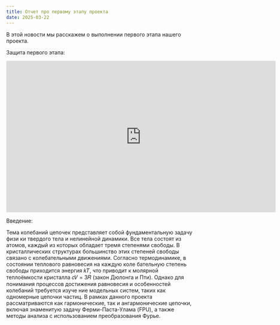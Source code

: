 ```yaml
---
title: Отчет про первому этапу проекта
date: 2025-03-22
---
```


В этой новости мы расскажем о выполнении первого этапа нашего проекта.

<!--more-->

Защита первого этапа:

<iframe width="720" height="405" src="https://rutube.ru/play/embed/3bafd7b3ae7888790f9bf919f33856d3/" frameBorder="0" allow="clipboard-write; autoplay" webkitAllowFullScreen mozallowfullscreen allowFullScreen></iframe>

Введение:

 Тема колебаний цепочек представляет собой фундаментальную задачу физи
ки твердого тела и нелинейной динамики. Все тела состоят из атомов, каждый
 из которых обладает тремя степенями свободы. В кристаллических структурах
 большинство этих степеней свободы связано с колебательными движениями.
 Согласно термодинамике, в состоянии теплового равновесия на каждую коле
бательную степень свободы приходится энергия 𝑘𝑇, что приводит к молярной
 теплоёмкости кристалла 𝑐𝑉 = 3𝑅 (закон Дюлонга и Пти). Однако для понимания
 процессов достижения равновесия и особенностей колебаний требуется изуче
ние модельных систем, таких как одномерные цепочки частиц. В рамках данного
 проекта рассматриваются как гармонические, так и ангармонические цепочки,
 включая знаменитую задачу Ферми-Паста-Улама (FPU), а также методы анализа
 с использованием преобразования Фурье.


